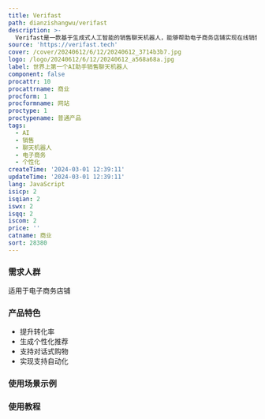 ```yaml
---
title: Verifast
path: dianzishangwu/verifast
description: >-
  Verifast是一款基于生成式人工智能的销售聊天机器人，能够帮助电子商务店铺实现在线销售。通过使用GPT技术，Verifast能够提供无与伦比的个性化服务，从而实现更高的转化率和销售增长。Verifast的功能包括：对话式营销、超个性化推荐、对话式购物、支持自动化等。Verifast已与100多个品牌合作，并取得了显著的销售、市场和支持指标的提升。
source: 'https://verifast.tech'
cover: /cover/20240612/6/12/20240612_3714b3b7.jpg
logo: /logo/20240612/6/12/20240612_a568a68a.jpg
label: 世界上第一个AI助手销售聊天机器人
component: false
procattr: 10
procattrname: 商业
procform: 1
procformname: 网站
proctype: 1
proctypename: 普通产品
tags:
  - AI
  - 销售
  - 聊天机器人
  - 电子商务
  - 个性化
createTime: '2024-03-01 12:39:11'
updateTime: '2024-03-01 12:39:11'
lang: JavaScript
isicp: 2
isqian: 2
iswx: 2
isqq: 2
iscom: 2
price: ''
catname: 商业
sort: 28380
---
```




### 需求人群
适用于电子商务店铺

### 产品特色
- 提升转化率
- 生成个性化推荐
- 支持对话式购物
- 实现支持自动化

### 使用场景示例


### 使用教程


  
